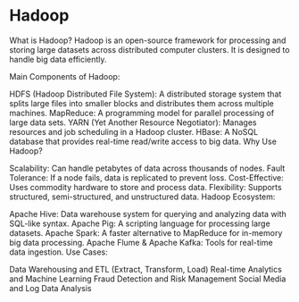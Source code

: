# Hadoop
What is Hadoop?
Hadoop is an open-source framework for processing and storing large datasets across distributed computer clusters. It is designed to handle big data efficiently.

Main Components of Hadoop:

HDFS (Hadoop Distributed File System): A distributed storage system that splits large files into smaller blocks and distributes them across multiple machines.
MapReduce: A programming model for parallel processing of large data sets.
YARN (Yet Another Resource Negotiator): Manages resources and job scheduling in a Hadoop cluster.
HBase: A NoSQL database that provides real-time read/write access to big data.
Why Use Hadoop?

Scalability: Can handle petabytes of data across thousands of nodes.
Fault Tolerance: If a node fails, data is replicated to prevent loss.
Cost-Effective: Uses commodity hardware to store and process data.
Flexibility: Supports structured, semi-structured, and unstructured data.
Hadoop Ecosystem:

Apache Hive: Data warehouse system for querying and analyzing data with SQL-like syntax.
Apache Pig: A scripting language for processing large datasets.
Apache Spark: A faster alternative to MapReduce for in-memory big data processing.
Apache Flume & Apache Kafka: Tools for real-time data ingestion.
Use Cases:

Data Warehousing and ETL (Extract, Transform, Load)
Real-time Analytics and Machine Learning
Fraud Detection and Risk Management
Social Media and Log Data Analysis
